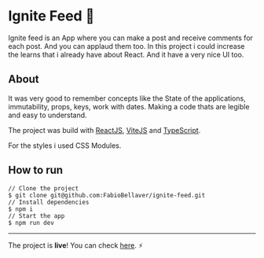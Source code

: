 # Ignite Feed :rocket:
Ignite feed is an App where you can make a post and receive comments for each post. And you can applaud them too. In this project i could increase the learns that i already have about React. And it have a very nice UI too.
## About

It was very good to remember concepts like the State of the applications, immutability, props, keys, work with dates. Making a code thats are legible and easy to understand.

The project was build with [ReactJS](https://reactjs.org/),  [ViteJS](https://vitejs.dev/) and [TypeScript](https://www.typescriptlang.org/).

For the styles i used CSS Modules.
	
## How to run 

    // Clone the project
    $ git clone git@github.com:FabioBellaver/ignite-feed.git
    // Install dependencies
    $ npm i
    // Start the app
    $ npm run dev

<hr>

The project is **live**! You can check [here](https://ignite-feed-lime.vercel.app/). :zap: